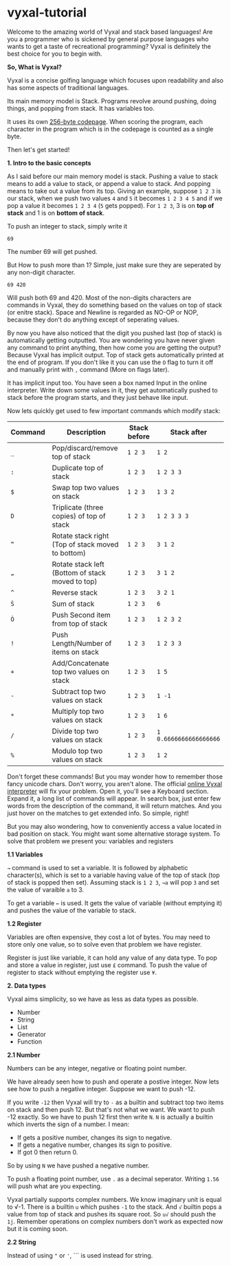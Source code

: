 # vyxal-tutorial

Welcome to the amazing world of Vyxal and stack based languages! Are you a programmer who is sickened by general purpose languages who wants to get a taste of recreational programming? Vyxal is definitely the best choice for you to begin with.

**So, What is Vyxal?**

Vyxal is a concise golfing language which focuses upon readability and also has some aspects of traditional languages.

Its main memory model is Stack. Programs revolve around pushing, doing things, and popping from stack. It has variables too.

It uses its own [256-byte codepage](https://github.com/Vyxal/Vyxal/blob/master/docs/codepage.txt). When scoring the program, each character in the program which is in the codepage is counted as a single byte.

Then let's get started!

**1. Intro to the basic concepts**

As I said before our main memory model is stack. Pushing a value to stack means to add a value to stack, or append a value to stack. And popping means to take out a value from its top. Giving an example, suppose `1 2 3` is our stack, when we push two values `4` and `5` it becomes `1 2 3 4 5` and if we pop a value it becomes `1 2 3 4` (`5` gets popped). For `1 2 3`, 3 is on **top of stack** and 1 is on **bottom of stack**.

To push an integer to stack, simply write it
```
69
```
The number 69 will get pushed.

But How to push more than 1? Simple, just make sure they are seperated by any non-digit character.
```
69 420
```
Will push both 69 and 420. Most of the non-digits characters are commands in Vyxal, they do something based on the values on top of stack (or enitre stack). Space and Newline is regarded as NO-OP or NOP, because they don't do anything except of seperating values.

By now you have also noticed that the digit you pushed last (top of stack) is automatically getting outputted. You are wondering you have never given any command to print anything, then how come you are getting the output? Because Vyxal has implicit output. Top of stack gets automatically printed at the end of program. If you don't like it you can use the `O` flag to turn it off and manually print with `,` command (More on flags later).

It has implicit input too. You have seen a box named Input in the online interpreter. Write down some values in it, they get automatically pushed to stack before the program starts, and they just behave like input.

Now lets quickly get used to few important commands which modify stack:

| Command | Description | Stack before | Stack after |
| --- | --- | --- | --- |
| `_` | Pop/discard/remove top of stack | `1 2 3` | `1 2` |
| `:` | Duplicate top of stack | `1 2 3` | `1 2 3 3` |
| `$` | Swap top two values on stack | `1 2 3` | `1 3 2` |
| `D` | Triplicate (three copies) of top of stack | `1 2 3` | `1 2 3 3 3` |
| `‟` | Rotate stack right (Top of stack moved to bottom) | `1 2 3` | `3 1 2` |
| `„` | Rotate stack left (Bottom of stack moved to top) | `1 2 3` | `3 1 2` |
| `^` | Reverse stack | `1 2 3` | `3 2 1` |
| `Ṡ` | Sum of stack | `1 2 3` | `6` |
| `Ȯ` | Push Second item from top of stack | `1 2 3` | `1 2 3 2` |
| `!` | Push Length/Number of items on stack | `1 2 3` | `1 2 3 3` |
| `+` | Add/Concatenate top two values on stack | `1 2 3` | `1 5` |
| `-` | Subtract top two values on stack | `1 2 3` | `1 -1` |
| `*` | Multiply top two values on stack | `1 2 3` | `1 6` |
| `/` | Divide top two values on stack | `1 2 3` | `1 0.6666666666666666` |
| `%` | Modulo top two values on stack | `1 2 3` | `1 2` |

Don't forget these commands! But you may wonder how to remember those fancy unicode chars. Don't worry, you aren't alone. The official [online Vyxal interpreter](https://lyxal.pythonanywhere.com/) will fix your problem. Open it, you'll see a Keyboard section. Expand it, a long list of commands will appear. In search box, just enter few words from the description of the command, it will return matches. And you just hover on the matches to get extended info. So simple, right!

But you may also wondering, how to conveniently access a value located in bad position on stack. You might want some alternative storage system. To solve that problem we present you: variables and registers

**1.1 Variables**

`→` command is used to set a variable. It is followed by alphabetic character(s), which is set to a variable having value of the top of stack (top of stack is popped then set). Assuming stack is `1 2 3`, `→a` will pop `3` and set the value of varaible `a` to 3.

To get a variable `←` is used. It gets the value of variable (without emptying it) and pushes the value of the variable to stack.

**1.2 Register**

Variables are often expensive, they cost a lot of bytes. You may need to store only one value, so to solve even that problem we have register.

Register is just like variable, it can hold any value of any data type. To pop and store a value in register, just use `£` command. To push the value of register to stack without emptying the register use `¥`.

**2. Data types**

Vyxal aims simplicity, so we have as less as data types as possible. 

- Number
- String
- List
- Generator
- Function

**2.1 Number**

Numbers can be any integer, negative or floating point number.

We have already seen how to push and operate a postive integer. Now lets see how to push a negative integer. Suppose we want to push -12.

If you write `-12` then Vyxal will try to `-` as a builtin and subtract top two items on stack and then push 12. But that's not what we want. We want to push -12 exactly. So we have to push 12 first then write `N`. `N` is actually a builtin which inverts the sign of a number. I mean:

- If gets a positive number, changes its sign to negative.
- If gets a negative number, changes its sign to positive.
- If got 0 then return 0.

So by using `N` we have pushed a negative number.

To push a floating point number, use `.` as a decimal seperator. Writing `1.56` will push what are you expecting.

Vyxal partially supports complex numbers. We know imaginary unit is equal to √-1. There is a builtin `u` which pushes `-1` to the stack. And `√` builtin pops a value from top of stack and pushes its square root. So `u√` should push the `1j`. Remember operations on complex numbers don't work as expected now but it is coming soon.

**2.2 String**

Instead of using `"` or `'`, `\`` is used instead for string.
